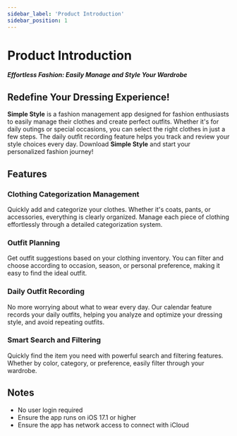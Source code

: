```yaml
---
sidebar_label: 'Product Introduction'
sidebar_position: 1
---
```


# Product Introduction

***Effortless Fashion: Easily Manage and Style Your Wardrobe***

## Redefine Your Dressing Experience!

**Simple Style** is a fashion management app designed for fashion enthusiasts to easily manage their clothes and create perfect outfits. Whether it's for daily outings or special occasions, you can select the right clothes in just a few steps. The daily outfit recording feature helps you track and review your style choices every day. Download **Simple Style** and start your personalized fashion journey!

## Features

### Clothing Categorization Management
Quickly add and categorize your clothes. Whether it's coats, pants, or accessories, everything is clearly organized. Manage each piece of clothing effortlessly through a detailed categorization system.

### Outfit Planning
Get outfit suggestions based on your clothing inventory. You can filter and choose according to occasion, season, or personal preference, making it easy to find the ideal outfit.

### Daily Outfit Recording
No more worrying about what to wear every day. Our calendar feature records your daily outfits, helping you analyze and optimize your dressing style, and avoid repeating outfits.

### Smart Search and Filtering
Quickly find the item you need with powerful search and filtering features. Whether by color, category, or preference, easily filter through your wardrobe.

## Notes

- No user login required
- Ensure the app runs on iOS 17.1 or higher
- Ensure the app has network access to connect with iCloud

